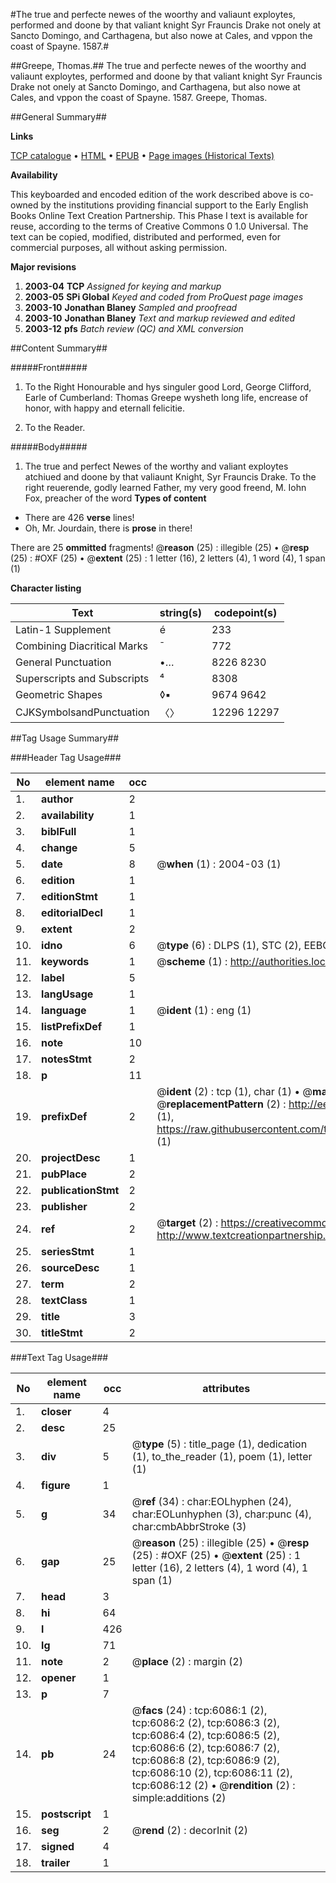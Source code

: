#The true and perfecte newes of the woorthy and valiaunt exploytes, performed and doone by that valiant knight Syr Frauncis Drake not onely at Sancto Domingo, and Carthagena, but also nowe at Cales, and vppon the coast of Spayne. 1587.#

##Greepe, Thomas.##
The true and perfecte newes of the woorthy and valiaunt exploytes, performed and doone by that valiant knight Syr Frauncis Drake not onely at Sancto Domingo, and Carthagena, but also nowe at Cales, and vppon the coast of Spayne. 1587.
Greepe, Thomas.

##General Summary##

**Links**

[TCP catalogue](http://www.ota.ox.ac.uk/tcp/)  • 
[HTML](http://tei.it.ox.ac.uk/tcp/Texts-HTML/free/A02/A02201.html)  • 
[EPUB](http://tei.it.ox.ac.uk/tcp/Texts-EPUB/free/A02/A02201.epub) • 
[Page images (Historical Texts)](https://data.historicaltexts.jisc.ac.uk/view?pubId=eebo-99841500e&pageId=eebo-99841500e-6086-1)

**Availability**

This keyboarded and encoded edition of the
	       work described above is co-owned by the institutions
	       providing financial support to the Early English Books
	       Online Text Creation Partnership. This Phase I text is
	       available for reuse, according to the terms of Creative
	       Commons 0 1.0 Universal. The text can be copied,
	       modified, distributed and performed, even for
	       commercial purposes, all without asking permission.

**Major revisions**

1. __2003-04__ __TCP__ *Assigned for keying and markup*
1. __2003-05__ __SPi Global__ *Keyed and coded from ProQuest page images*
1. __2003-10__ __Jonathan Blaney__ *Sampled and proofread*
1. __2003-10__ __Jonathan Blaney__ *Text and markup reviewed and edited*
1. __2003-12__ __pfs__ *Batch review (QC) and XML conversion*

##Content Summary##

#####Front#####

1. To the Right Honourable and hys singuler good Lord, George Clifford, Earle of Cumberland: Thomas Greepe wysheth long life, encrease of honor, with happy and eternall felicitie.

1. To the Reader.

#####Body#####

1. The true and perfect Newes of the worthy and valiant exploytes atchiued and doone by that valiaunt Knight, Syr Frauncis Drake.
To the right reuerende, godly learned Father, my very good freend, M. Iohn Fox, preacher of the word
**Types of content**

  * There are 426 **verse** lines!
  * Oh, Mr. Jourdain, there is **prose** in there!

There are 25 **ommitted** fragments! 
 @__reason__ (25) : illegible (25)  •  @__resp__ (25) : #OXF (25)  •  @__extent__ (25) : 1 letter (16), 2 letters (4), 1 word (4), 1 span (1)

**Character listing**


|Text|string(s)|codepoint(s)|
|---|---|---|
|Latin-1 Supplement|é|233|
|Combining             Diacritical Marks|̄|772|
|General Punctuation|•…|8226 8230|
|Superscripts             and Subscripts|⁴|8308|
|Geometric Shapes|◊▪|9674 9642|
|CJKSymbolsandPunctuation|〈〉|12296 12297|

##Tag Usage Summary##

###Header Tag Usage###

|No|element name|occ|attributes|
|---|---|---|---|
|1.|__author__|2||
|2.|__availability__|1||
|3.|__biblFull__|1||
|4.|__change__|5||
|5.|__date__|8| @__when__ (1) : 2004-03 (1)|
|6.|__edition__|1||
|7.|__editionStmt__|1||
|8.|__editorialDecl__|1||
|9.|__extent__|2||
|10.|__idno__|6| @__type__ (6) : DLPS (1), STC (2), EEBO-CITATION (1), PROQUEST (1), VID (1)|
|11.|__keywords__|1| @__scheme__ (1) : http://authorities.loc.gov/ (1)|
|12.|__label__|5||
|13.|__langUsage__|1||
|14.|__language__|1| @__ident__ (1) : eng (1)|
|15.|__listPrefixDef__|1||
|16.|__note__|10||
|17.|__notesStmt__|2||
|18.|__p__|11||
|19.|__prefixDef__|2| @__ident__ (2) : tcp (1), char (1)  •  @__matchPattern__ (2) : ([0-9\-]+):([0-9IVX]+) (1), (.+) (1)  •  @__replacementPattern__ (2) : http://eebo.chadwyck.com/downloadtiff?vid=$1&page=$2 (1), https://raw.githubusercontent.com/textcreationpartnership/Texts/master/tcpchars.xml#$1 (1)|
|20.|__projectDesc__|1||
|21.|__pubPlace__|2||
|22.|__publicationStmt__|2||
|23.|__publisher__|2||
|24.|__ref__|2| @__target__ (2) : https://creativecommons.org/publicdomain/zero/1.0/ (1), http://www.textcreationpartnership.org/docs/. (1)|
|25.|__seriesStmt__|1||
|26.|__sourceDesc__|1||
|27.|__term__|2||
|28.|__textClass__|1||
|29.|__title__|3||
|30.|__titleStmt__|2||


###Text Tag Usage###

|No|element name|occ|attributes|
|---|---|---|---|
|1.|__closer__|4||
|2.|__desc__|25||
|3.|__div__|5| @__type__ (5) : title_page (1), dedication (1), to_the_reader (1), poem (1), letter (1)|
|4.|__figure__|1||
|5.|__g__|34| @__ref__ (34) : char:EOLhyphen (24), char:EOLunhyphen (3), char:punc (4), char:cmbAbbrStroke (3)|
|6.|__gap__|25| @__reason__ (25) : illegible (25)  •  @__resp__ (25) : #OXF (25)  •  @__extent__ (25) : 1 letter (16), 2 letters (4), 1 word (4), 1 span (1)|
|7.|__head__|3||
|8.|__hi__|64||
|9.|__l__|426||
|10.|__lg__|71||
|11.|__note__|2| @__place__ (2) : margin (2)|
|12.|__opener__|1||
|13.|__p__|7||
|14.|__pb__|24| @__facs__ (24) : tcp:6086:1 (2), tcp:6086:2 (2), tcp:6086:3 (2), tcp:6086:4 (2), tcp:6086:5 (2), tcp:6086:6 (2), tcp:6086:7 (2), tcp:6086:8 (2), tcp:6086:9 (2), tcp:6086:10 (2), tcp:6086:11 (2), tcp:6086:12 (2)  •  @__rendition__ (2) : simple:additions (2)|
|15.|__postscript__|1||
|16.|__seg__|2| @__rend__ (2) : decorInit (2)|
|17.|__signed__|4||
|18.|__trailer__|1||
